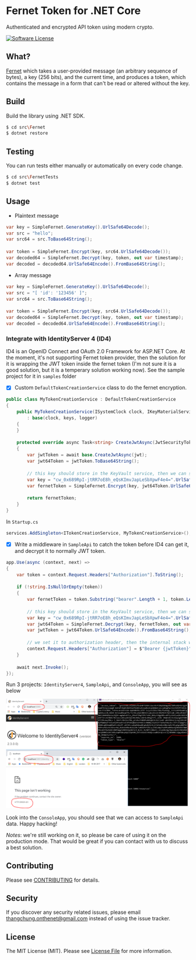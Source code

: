 # Fernet Token for .NET Core

Authenticated and encrypted API token using modern crypto.

[![Software License](https://img.shields.io/badge/license-MIT-brightgreen.svg?style=flat-square)](LICENSE.md)

## What?

[Fernet](https://github.com/fernet/spec) which takes a user-provided message (an arbitrary sequence of bytes), a key (256 bits), and the current time, and produces a token, which contains the message in a form that can't be read or altered without the key.

## Build

Build the library using .NET SDK.

```bash
$ cd src\Fernet
$ dotnet restore
```

## Testing

You can run tests either manually or automatically on every code change.

```bash
$ cd src\FernetTests
$ dotnet test
```

## Usage

- Plaintext message

```csharp
var key = SimpleFernet.GenerateKey().UrlSafe64Decode();
var src = "hello";
var src64 = src.ToBase64String();

var token = SimpleFernet.Encrypt(key, src64.UrlSafe64Decode());
var decoded64 = SimpleFernet.Decrypt(key, token, out var timestamp);
var decoded = decoded64.UrlSafe64Encode().FromBase64String();
```

- Array message

```csharp
var key = SimpleFernet.GenerateKey().UrlSafe64Decode();
var src = "[ 'id': '123456' ]";
var src64 = src.ToBase64String();

var token = SimpleFernet.Encrypt(key, src64.UrlSafe64Decode());
var decoded64 = SimpleFernet.Decrypt(key, token, out var timestamp);
var decoded = decoded64.UrlSafe64Encode().FromBase64String();
```

### Integrate with IdentityServer 4 (ID4)

ID4 is an OpenID Connect and OAuth 2.0 Framework for ASP.NET Core. At the moment, it's not supporting Fernet token provider, then the solution for it is wrapping the JWT token inside the fernet token (I'm not sure it is a good solution, but it is a temperary solution working now). See the sample project for it in `samples` folder

- [x] Custom `DefaultTokenCreationService` class to do the fernet encryption.

```csharp
public class MyTokenCreationService : DefaultTokenCreationService
{
    public MyTokenCreationService(ISystemClock clock, IKeyMaterialService keys, ILogger<DefaultTokenCreationService> logger)
        : base(clock, keys, logger)
    {
    }

    protected override async Task<string> CreateJwtAsync(JwtSecurityToken jwt)
    {
        var jwtToken = await base.CreateJwtAsync(jwt);
        var jwt64Token = jwtToken.ToBase64String();

        // this key should store in the KeyVault service, then we can securely access in anywhere
        var key = "cw_0x689RpI-jtRR7oE8h_eQsKImvJapLeSbXpwF4e4=".UrlSafe64Decode();
        var fernetToken = SimpleFernet.Encrypt(key, jwt64Token.UrlSafe64Decode());

        return fernetToken;
    }
}
```

In `Startup.cs`

```csharp
services.AddSingleton<ITokenCreationService, MyTokenCreationService>();
```

- [x] Write a middleware in `SampleApi` to catch the token before ID4 can get it, and decrypt it to normally JWT token.

```csharp
app.Use(async (context, next) =>
{
    var token = context.Request.Headers["Authorization"].ToString();

    if (!string.IsNullOrEmpty(token))
    {
        var fernetToken = token.Substring("bearer".Length + 1, token.Length - "bearer".Length - 1);

        // this key should store in the KeyVault service, then we can securely access in anywhere
        var key = "cw_0x689RpI-jtRR7oE8h_eQsKImvJapLeSbXpwF4e4=".UrlSafe64Decode();
        var jwt64Token = SimpleFernet.Decrypt(key, fernetToken, out var timestamp);
        var jwtToken = jwt64Token.UrlSafe64Encode().FromBase64String();

        // we set it to authorization header, then the internal stack will work normally
        context.Request.Headers["Authorization"] = $"Bearer {jwtToken}";
    }

    await next.Invoke();
});
```

Run 3 projects: `IdentityServer4`, `SampleApi`, and `ConsoleApp`, you will see as below

![id4_fernet](artwork/id4_fernet.PNG?raw=true 'id4_fernet')

Look into the `ConsoleApp`, you should see that we can access to `SampleApi` data. Happy hacking!

_Notes_: we're still working on it, so please be care of using it on the production mode. That would be great if you can contact with us to discuss a best solution.

## Contributing

Please see [CONTRIBUTING](CONTRIBUTING.md) for details.

## Security

If you discover any security related issues, please email thangchung.onthenet@gmail.com instead of using the issue tracker.

## License

The MIT License (MIT). Please see [License File](LICENSE.md) for more information.
